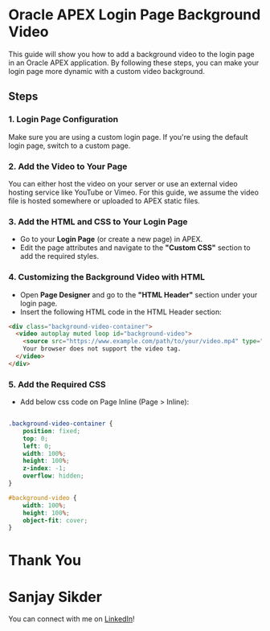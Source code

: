# Oracle APEX Login Page Background Video

This guide will show you how to add a background video to the login page in an Oracle APEX application. By following these steps, you can make your login page more dynamic with a custom video background.

## Steps

### 1. Login Page Configuration
Make sure you are using a custom login page. If you're using the default login page, switch to a custom page.

### 2. Add the Video to Your Page
You can either host the video on your server or use an external video hosting service like YouTube or Vimeo. For this guide, we assume the video file is hosted somewhere or uploaded to APEX static files.

### 3. Add the HTML and CSS to Your Login Page
- Go to your **Login Page** (or create a new page) in APEX.
- Edit the page attributes and navigate to the **"Custom CSS"** section to add the required styles.

### 4. Customizing the Background Video with HTML
- Open **Page Designer** and go to the **"HTML Header"** section under your login page.
- Insert the following HTML code in the HTML Header section:

```html
<div class="background-video-container">
  <video autoplay muted loop id="background-video">
    <source src="https://www.example.com/path/to/your/video.mp4" type="video/mp4">
    Your browser does not support the video tag.
  </video>
</div>
```

### 5. Add the Required CSS

- Add below css code on Page Inline (Page > Inline):

```css code

.background-video-container {
    position: fixed;
    top: 0;
    left: 0;
    width: 100%;
    height: 100%;
    z-index: -1;
    overflow: hidden;
}

#background-video {
    width: 100%;
    height: 100%;
    object-fit: cover;
}

```


# Thank You
# Sanjay Sikder

You can connect with me on [LinkedIn](https://www.linkedin.com/in/sanjay-sikder/)!

